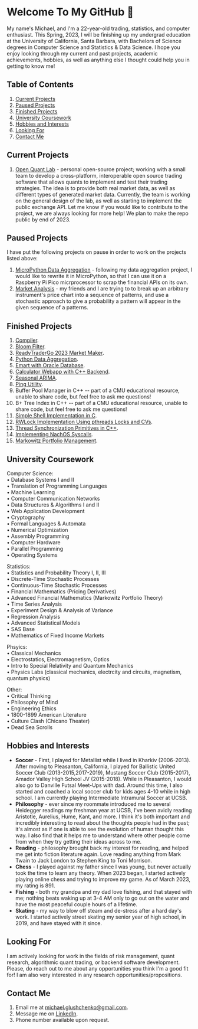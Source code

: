 # Welcome To My GitHub 👋
My name's Michael, and I'm a 22-year-old trading, statistics, and computer enthusiast. This Spring, 2023, I will be finishing up my undergrad education at the University of California, Santa Barbara, with Bachelors of Science degrees in Computer Science and Statistics & Data Science. I hope you enjoy looking through my current and past projects, academic achievements, hobbies, as well as anything else I thought could help you in getting to know me!  

## Table of Contents
  1) [Current Projects](https://github.com/mglush/mglush/blob/main/README.md#current-projects)  
  2) [Paused Projects](https://github.com/mglush/mglush/blob/main/README.md#paused-projects)  
  3) [Finished Projects](https://github.com/mglush/mglush/blob/main/README.md#finished-projects)  
  4) [University Coursework](https://github.com/mglush/mglush/blob/main/README.md#university-coursework)  
  5) [Hobbies and Interests](https://github.com/mglush/mglush/blob/main/README.md#hobbies-and-interests)  
  6) [Looking For](https://github.com/mglush/mglush/blob/main/README.md#looking-for)  
  7) [Contact Me](https://github.com/mglush/mglush/blob/main/README.md#contact-me)  

## Current Projects
1) [Open Quant Lab](https://github.com/open-quant-lab) - personal open-source project; working with a small team to develop a cross-platform, interoperable open source trading software that allows quants to implement and test their trading strategies. The idea is to provide both real market data, as well as different types of generated market data. Currently, the team is working on the general design of the lab, as well as starting to implement the public exchange API. Let me know if you would like to contribute to the project, we are always looking for more help! We plan to make the repo public by end of 2023.  

## Paused Projects
I have put the following projects on pause in order to work on the projects listed above:
1) [MicroPython Data Aggregation](https://github.com/mglush/data-aggregation) - following my data aggregation project, I would like to rewrite it in MicroPython, so that I can  use it on a Raspberry Pi Pico micrprocessor to scrap the financial APIs on its own.  
2) [Market Analysis](https://github.com/mglush/market-analysis/) - my friends and I are trying to to break up an arbitrary instrument's price chart into a sequence of patterns, and use a stochastic approach to give a probability a pattern will appear in the given sequence of a patterns.  

## Finished Projects
1) [Compiler](https://github.com/mglush/compiler-construction).  
2) [Bloom Filter](https://github.com/mglush/bloom-filter).  
3) [ReadyTraderGo 2023 Market Maker](https://github.com/mglush/ready-trader-go-2023).  
4) [Python Data Aggregation](https://github.com/mglush/data-aggregation).  
5) [Emart with Oracle Database](https://github.com/mglush/emart).  
6) [Calculator Webapp with C++ Backend](https://github.com/mglush/calculator-webapp).  
7) [Seasonal ARIMA](https://github.com/mglush/seasonal_arima).  
8) [Ping Utility](https://github.com/mglush/ping-utility).  
9) Buffer Pool Manager in C++ -- part of a CMU educational resource, unable to share code, but feel free to ask me questions!  
10) B+ Tree Index in C++ -- part of a CMU educational resource, unable to share code, but feel free to ask me questions!  
11) [Simple Shell Implementation in C](https://github.com/mglush/simple_shell).  
12) [RWLock Implementation Using pthreads Locks and CVs](https://github.com/mglush/rw_lock).  
13) [Thread Synchronization Primitives in C++](https://github.com/mglush/thread_synch).
14) [Implementing NachOS Syscalls](https://github.com/mglush/nachos_syscalls).
15) [Markowitz Portfolio Management](https://github.com/pstat176-portfolio-management).  

## University Coursework
Computer Science:  
• Database Systems I and II  
• Translation of Programming Languages  
• Machine Learning  
• Computer Communication Networks  
• Data Structures & Algorithms I and II  
• Web Application Development  
• Cryptography  
• Formal Languages & Automata  
• Numerical Optimization  
• Assembly Programming  
• Computer Hardware  
• Parallel Programming  
• Operating Systems  

Statistics:  
• Statistics and Probability Theory I, II, III  
• Discrete-Time Stochastic Processes  
• Continuous-Time Stochastic Processes  
• Financial Mathematics (Pricing Derivatives)  
• Advanced Financial Mathematics (Markowitz Portfolio Theory)  
• Time Series Analysis  
• Experiment Design & Analysis of Variance  
• Regression Analysis  
• Advanced Statistical Models  
• SAS Base  
• Mathematics of Fixed Income Markets  

Phsyics:  
• Classical Mechanics  
• Electrostatics, Electromagnetism, Optics  
• Intro to Special Relativity and Quantum Mechanics  
• Physics Labs (classical mechanics, electrcity and circuits, magnetism, quantum physics)  

Other:  
• Critical Thinking  
• Philosophy of Mind  
• Engineering Ethics  
• 1800-1899 American Literature  
• Culture Clash (Chicano Theater)  
• Dead Sea Scrolls  

## Hobbies and Interests
- **Soccer** - First, I played for Metallist while I lived in Kharkiv (2006-2013). After moving to Pleasanton, California, I played for Ballistic United Soccer Club (2013-2015,2017-2019), Mustang Soccer Club (2015-2017), Amador Valley High School JV (2015-2018). While in Pleasanton, I would also go to Danville Futsal Meet-Ups with dad. Around this time, I also started and coached a local soccer club for kids ages 4-10 while in high school. I am currently playing Intermediate Intramural Soccer at UCSB.  
- **Philosophy** - ever since my roommate introduced me to several Heidegger readings my freshman year at UCSB, I've been avidly reading Aristotle, Aurelius, Hume, Kant, and more. I think it's both important and incredibly interesting to read about the thoughts people had in the past; it's almost as if one is able to see the evolution of human thought this way. I also find that it helps me to understand where other people come from when they try getting their ideas across to me.  
- **Reading** - philosophy brought back my interest for reading, and helped me get into fiction literature again. Love reading anything from Mark Twain to Jack London to Stephen King to Toni Morrison.  
- **Chess** - I played against my father since I was young, but never actually took the time to learn any theory. When 2023 began, I started actively playing online chess and trying to improve my game. As of March 2023, my rating is 891.  
- **Fishing** - both my grandpa and my dad love fishing, and that stayed with me; nothing beats waking up at 3-4 AM only to go out on the water and have the most peaceful couple hours of a lifetime.  
- **Skating** - my way to blow off steam and de-stress after a hard day's work. I started actively street skating my senior year of high school, in 2019, and have stayed with it since.  

## Looking For
I am actively looking for work in the fields of risk management, quant research, algorithmic quant trading, or backend software development. Please, do reach out to me about any opportunities you think I'm a good fit for! I am also very interested in any research opportunities/propositions.  

## Contact Me
1) Email me at [michael.glushchenko@gmail.com](mailto:michael.glushchenko@gmail.com).  
2) Message me on [LinkedIn](https://www.linkedin.com/in/michael-glush/).  
3) Phone number available upon request.
